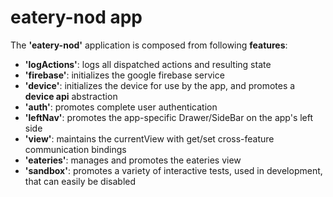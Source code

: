 # eatery-nod app

The **'eatery-nod'** application is composed from following **features**:
 - **'logActions'**: logs all dispatched actions and resulting state
 - **'firebase'**:   initializes the google firebase service
 - **'device'**:     initializes the device for use by the app, and promotes a **device api** abstraction
 - **'auth'**:       promotes complete user authentication
 - **'leftNav'**:    promotes the app-specific Drawer/SideBar on the app's left side
 - **'view'**:       maintains the currentView with get/set cross-feature communication bindings
 - **'eateries'**:   manages and promotes the eateries view
 - **'sandbox'**:    promotes a variety of interactive tests, used in development, that can easily be disabled
